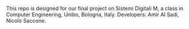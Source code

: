 This repo is designed for our final project on Sistemi Digitali M, a class in Computer Engineering, Unibo, Bologna, Italy. Developers: Amir Al Sadi, Nicolò Saccone.
